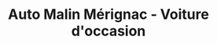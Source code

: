 ---
title: "Auto Malin Mérignac - Voiture d'occasion"
url: /merignac/auto-malin-merignac-voiture-doccasion/
shop: Autohaus
---